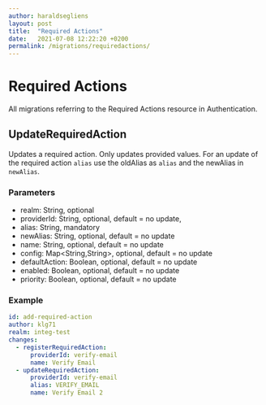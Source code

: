 ```yaml
---
author: haraldsegliens
layout: post
title:  "Required Actions"
date:   2021-07-08 12:22:20 +0200
permalink: /migrations/requiredactions/
---
```

# Required Actions
All migrations referring to the Required Actions resource in Authentication.

## UpdateRequiredAction
Updates a required action.
Only updates provided values.
For an update of the required action `alias` use the oldAlias as `alias` and the newAlias in `newAlias`.

### Parameters
- realm: String, optional
- providerId: String, optional, default = no update,
- alias: String, mandatory
- newAlias: String, optional, default = no update
- name: String, optional, default = no update
- config: Map<String,String>, optional, default = no update
- defaultAction: Boolean, optional, default = no update
- enabled: Boolean, optional, default = no update
- priority: Boolean, optional, default = no update

### Example
```yaml
id: add-required-action
author: klg71
realm: integ-test
changes:
  - registerRequiredAction:
      providerId: verify-email
      name: Verify Email
  - updateRequiredAction:
      providerId: verify-email
      alias: VERIFY_EMAIL
      name: Verify Email 2
```

